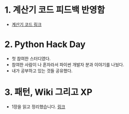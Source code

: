 # 1. 계산기 코드 피드백 반영함
- [계산기 코드 링크](StudyWithMentor/homework_1_feedback1.py)

# 2. Python Hack Day
- 첫 참여한 스터디였다.
- 참여한 사람이 나 혼자라서 파이썬 개발자 분과 이야기를 나눴다.
- 내가 공부하고 있는 것들 공유했다.

# 3. 패턴, Wiki 그리고 XP
- 1장을 읽고 정리했습니다. [링크](Book/패턴,_Wiki_그리고_XP.md)